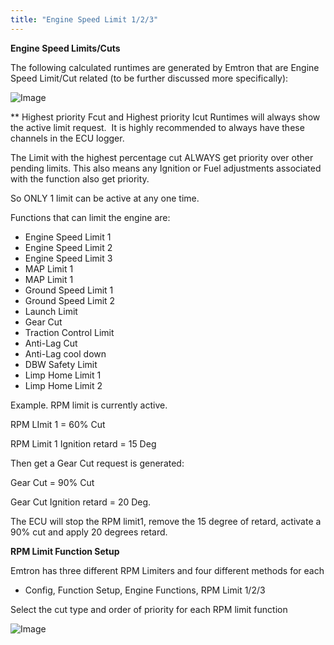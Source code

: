 ```yaml
---
title: "Engine Speed Limit 1/2/3"
---
```


**Engine Speed Limits/Cuts**


The following calculated runtimes are generated by Emtron that are Engine Speed Limit/Cut related (to be further discussed more specifically):&nbsp;


![Image](</lib/NewItem699.png>)



\*\* Highest priority Fcut and Highest priority Icut Runtimes will always show the active limit request.&nbsp; It is highly recommended to always have these channels in the ECU logger. &nbsp;


The Limit with the highest percentage cut ALWAYS get priority over other pending limits. This also means any Ignition or Fuel adjustments associated with the function also get priority.


So ONLY 1 limit can be active at any one time.


Functions that can limit the engine are:


* Engine Speed Limit 1
* Engine Speed Limit 2
* Engine Speed Limit 3
* MAP Limit 1
* MAP Limit 1
* Ground Speed Limit 1
* Ground Speed Limit 2
* Launch Limit
* Gear Cut&nbsp;
* Traction Control Limit
* Anti-Lag Cut
* Anti-Lag cool down&nbsp;
* DBW Safety Limit
* Limp Home Limit 1
* Limp Home Limit 2



Example. RPM limit is currently active.


RPM LImit 1 = 60% Cut

RPM Limit 1 Ignition retard = 15 Deg


Then get a Gear Cut request is generated:


Gear Cut = 90% Cut

Gear Cut Ignition retard = 20 Deg.


The ECU will stop the RPM limit1, remove the 15 degree of retard, activate a 90% cut and apply 20 degrees retard.


**RPM Limit Function Setup**


Emtron has three different RPM Limiters and four different methods for each


* Config, Function Setup, Engine Functions, RPM Limit 1/2/3


Select the cut type and order of priority for each RPM limit function&nbsp;


![Image](</lib/NewItem697.png>)



